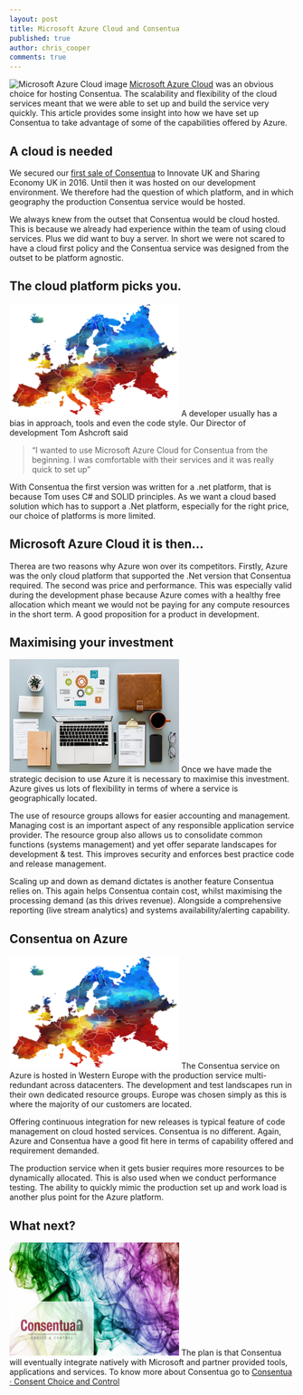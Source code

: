 ```yaml
---
layout: post
title: Microsoft Azure Cloud and Consentua
published: true
author: chris_cooper
comments: true
---
```



<img class="img-right" src="https://github.com/Consentua/blog/post_imgs/2018-08-20-Microsoft-Azure-Cloud-and-Consentua/1.jpg" alt="Microsoft Azure Cloud image" width="300px" height="200px">
<a href="https://azure.microsoft.com">Microsoft Azure Cloud</a> was an obvious choice for hosting Consentua. The scalability and flexibility of the cloud services meant that we were able to set up and build the service very quickly. This article provides some insight into how we have set up Consentua to take advantage of some of the capabilities offered by Azure.

## A cloud is needed
We secured our <a href="http://shapingportsmouth.co.uk/shaping-blog/1223-innovate-uk-award">first sale of Consentua</a> to Innovate UK and Sharing Economy UK in 2016. Until then it was hosted on our development environment. We therefore had the question of which platform, and in which geography the production Consentua service would be hosted.    

We always knew from the outset that Consentua would be cloud hosted. This is because we already had experience within the team of using cloud services. Plus we did want to buy a server. In short  we were not scared to have a cloud first policy and the Consentua service was designed from the outset to be platform agnostic.

## The cloud platform picks you.
<img class="img-left" src="https://github.com/Consentua/blog/blob/master/public/post_imgs/2018-08-20-Microsoft-Azure-Cloud-and-Consentua/3.png" alt="Map of Europe in multiple colours" width="300px" height="200px">
A developer usually has a bias in approach, tools and even the code style. Our Director of development Tom Ashcroft said 

> “I wanted to use Microsoft Azure Cloud for Consentua from the beginning. I was comfortable with their services and it was really quick to set up”

With Consentua the first version was written for a .net platform, that is because Tom uses C# and SOLID principles. As we want a cloud based solution which has to support a .Net platform, especially for the right price, our choice of platforms is more limited.    

## Microsoft Azure Cloud it is then… 
Therea are two reasons why Azure won over its competitors. Firstly, Azure was the only cloud platform that supported the .Net version that Consentua required. The second was price and performance. This was especially valid during the development phase because Azure comes with a healthy free allocation which meant we would not be paying for any compute resources in the short term. A good proposition for a product in development.

## Maximising your investment
<img class="img-right" src="https://github.com/Consentua/blog/blob/master/public/post_imgs/2018-08-20-Microsoft-Azure-Cloud-and-Consentua/2%20(1).jpg" alt="A desk with a laptop and papers" width="300px" height="200px">
Once we have made the strategic decision to use Azure it is necessary to maximise this investment. Azure gives us lots of flexibility in terms of where a service is geographically located.    

The use of resource groups allows for easier accounting and management. Managing cost is an important aspect of any responsible application service provider. The resource group also allows us to consolidate common functions (systems management) and yet offer separate landscapes for development & test.  This improves security and enforces best practice code and release management.  

Scaling up and down as demand dictates is another feature Consentua relies on. This again helps Consentua contain cost, whilst maximising the processing demand (as this drives revenue). Alongside a comprehensive reporting (live stream analytics) and systems availability/alerting capability.

## Consentua on Azure
<img class="img-right" src="https://github.com/Consentua/blog/blob/master/public/post_imgs/2018-08-20-Microsoft-Azure-Cloud-and-Consentua/3.png" alt="Map of Europe in multiple colours" width="300px" height="200px">
The Consentua service on Azure is hosted in Western Europe with the production service multi-redundant across datacenters. The development and test landscapes run in their own dedicated resource groups. Europe was chosen simply as this is where the majority of our customers are located. 

Offering continuous integration for new releases is typical feature of code management on cloud hosted services. Consentua is no different. Again, Azure and Consentua have a good fit here in terms of capability offered and requirement demanded. 

The production service when it gets busier requires more resources to be dynamically allocated.   This is also used when we conduct performance testing. The ability to quickly mimic the production set up and work load is another plus point for the Azure platform.

## What next?
<img class="img-right" src="https://github.com/Consentua/blog/blob/master/public/post_imgs/2018-08-20-Microsoft-Azure-Cloud-and-Consentua/7.png" alt="Consentua in coloured smoke" width="300px" height="200px">
The plan is that Consentua will eventually integrate natively with Microsoft and partner provided tools, applications and services.    
To know more about Consentua go to <a href="https://www.consentua.com">Consentua · Consent Choice and Control</a>
